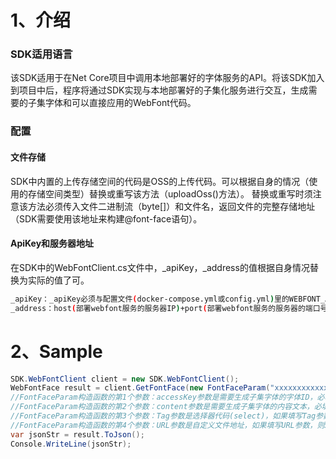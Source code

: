 # 1、介绍

### SDK适用语言
该SDK适用于在Net Core项目中调用本地部署好的字体服务的API。将该SDK加入到项目中后，程序将通过SDK实现与本地部署好的子集化服务进行交互，生成需要的子集字体和可以直接应用的WebFont代码。

### 配置
#### 文件存储
SDK中内置的上传存储空间的代码是OSS的上传代码。可以根据自身的情况（使用的存储空间类型）替换或重写该方法（uploadOss()方法）。
替换或重写时须注意该方法必须传入文件二进制流（byte[]）和文件名，返回文件的完整存储地址（SDK需要使用该地址来构建@font-face语句）。

#### ApiKey和服务器地址
在SDK中的WebFontClient.cs文件中，_apiKey，_address的值根据自身情况替换为实际的值了可。
``` sh
_apiKey：_apiKey必须与配置文件(docker-compose.yml或config.yml)里的WEBFONT_APIKEY相匹配，两者必须一致才能调用成功。
_address：host(部署webfont服务的服务器IP)+port(部署webfont服务的服务器的端口号)。
```

 


# 2、Sample

``` C#
SDK.WebFontClient client = new SDK.WebFontClient();           
WebFontFace result = client.GetFontFace(new FontFaceParam("xxxxxxxxxxxxxxxxxxxxxxxxxxxxx", "中文test(.net core is best)", "#id1", ""));
//FontFaceParam构造函数的第1个参数：accessKey参数是需要生成子集字体的字体ID，必填参数；
//FontFaceParam构造函数的第2个参数：content参数是需要生成子集字体的内容文本，必填参数；
//FontFaceParam构造函数的第3个参数：Tag参数是选择器代码(select)，如果填写Tag参数，则返回的@font-face语句会带有将webfont应用到选择器中的代码，选填参数；
//FontFaceParam构造函数的第4个参数：URL参数是自定义文件地址，如果填写URL参数，则SDK会按URL指定的地址来保存生成的字体文件(URL参数在不同请求中必须唯一，不唯一则会导致生成的文件相互覆盖)，如果不填写，则系统会在指定文件夹下自动创建，选填参数。
var jsonStr = result.ToJson();
Console.WriteLine(jsonStr);
```
